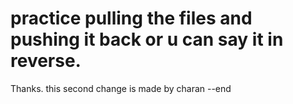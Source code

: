 # practice pulling the files and pushing it back or u can say it in reverse.
Thanks.
this second change is made by charan --end
